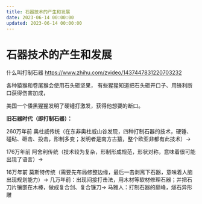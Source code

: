 ```yaml
---
title: 石器技术的产生和发展
date: 2023-06-14 00:00:00
updated: 2023-06-14 00:00:00
---
```


# 石器技术的产生和发展

什么叫打制石器 https://www.zhihu.com/zvideo/1437447831220703232

各种猿猴和卷尾猴会使用石头砸坚果，
有些猩猩知道把石头砸开口子、用锋利断口获得伤害加成，

美国一个倭黑猩猩发明了硬锤打激发，获得他想要的断口。

**旧石器时代（即打制石器）：**

260万年前 奥杜威传统（在东非奥杜威山谷发现，四种打制石器的技术，硬锤、碰砧、砸击、投击，形制多变；发明者是南方古猿，整个欧亚非都有此技术）→

176万年前 阿舍利传统（技术较为复杂，形制形成规范，形状对称，意味着很可能出现了语言）→

16万年前 莫斯特传统（需要先布局修整边缘，最后一击剥离下石器，意味着人脑出现规划能力）→
几万年前：出现间接打击法，用木材等软材修理石器；并把石刀片镶嵌在木棒，做成复合剑、复合镰刀→
马雅人：打制石器的巅峰，燧石异形雕
